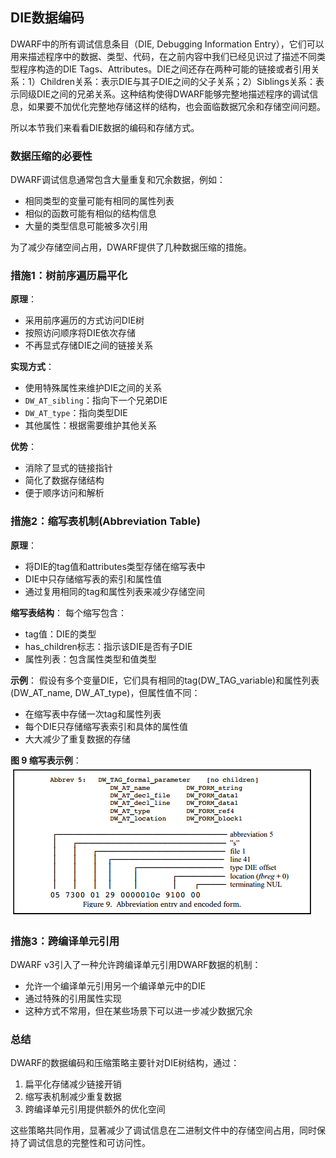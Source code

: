 ## DIE数据编码

DWARF中的所有调试信息条目（DIE, Debugging Information Entry），它们可以用来描述程序中的数据、类型、代码，在之前内容中我们已经见识过了描述不同类型程序构造的DIE Tags、Attributes。DIE之间还存在两种可能的链接或者引用关系：1）Children关系：表示DIE与其子DIE之间的父子关系；2）Siblings关系：表示同级DIE之间的兄弟关系。这种结构使得DWARF能够完整地描述程序的调试信息，如果要不加优化完整地存储这样的结构，也会面临数据冗余和存储空间问题。

所以本节我们来看看DIE数据的编码和存储方式。

### 数据压缩的必要性

DWARF调试信息通常包含大量重复和冗余数据，例如：

- 相同类型的变量可能有相同的属性列表
- 相似的函数可能有相似的结构信息
- 大量的类型信息可能被多次引用

为了减少存储空间占用，DWARF提供了几种数据压缩的措施。

### 措施1：树前序遍历扁平化

**原理**：

- 采用前序遍历的方式访问DIE树
- 按照访问顺序将DIE依次存储
- 不再显式存储DIE之间的链接关系

**实现方式**：

- 使用特殊属性来维护DIE之间的关系
- `DW_AT_sibling`：指向下一个兄弟DIE
- `DW_AT_type`：指向类型DIE
- 其他属性：根据需要维护其他关系

**优势**：

- 消除了显式的链接指针
- 简化了数据存储结构
- 便于顺序访问和解析

### 措施2：缩写表机制(Abbreviation Table)

**原理**：

- 将DIE的tag值和attributes类型存储在缩写表中
- DIE中只存储缩写表的索引和属性值
- 通过复用相同的tag和属性列表来减少存储空间

**缩写表结构**：
每个缩写包含：

- tag值：DIE的类型
- has_children标志：指示该DIE是否有子DIE
- 属性列表：包含属性类型和值类型

**示例**：
假设有多个变量DIE，它们具有相同的tag(DW_TAG_variable)和属性列表(DW_AT_name, DW_AT_type)，但属性值不同：

- 在缩写表中存储一次tag和属性列表
- 每个DIE只存储缩写表索引和具体的属性值
- 大大减少了重复数据的存储

**图 9 缩写表示例**：
![img](assets/clip_image011.png)

### 措施3：跨编译单元引用

DWARF v3引入了一种允许跨编译单元引用DWARF数据的机制：

- 允许一个编译单元引用另一个编译单元中的DIE
- 通过特殊的引用属性实现
- 这种方式不常用，但在某些场景下可以进一步减少数据冗余

### 总结

DWARF的数据编码和压缩策略主要针对DIE树结构，通过：

1. 扁平化存储减少链接开销
2. 缩写表机制减少重复数据
3. 跨编译单元引用提供额外的优化空间

这些策略共同作用，显著减少了调试信息在二进制文件中的存储空间占用，同时保持了调试信息的完整性和可访问性。

